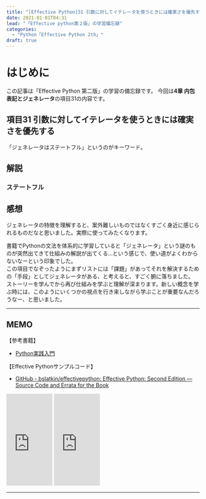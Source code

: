 ```yaml
---
title: "[Effective Python]31 引数に対してイテレータを使うときには確実さを優先する"
date: 2021-01-01T04:31
lead: "「Effective python第２版」の学習備忘録"
categories:
  - "Python「Effective Python 2th」"
draft: true
---
```


# はじめに
この記事は「Effective Python 第二版」の学習の備忘録です。
今回は**4章 内包表記とジェネレータ**の項目31の内容です。

## 項目31 引数に対してイテレータを使うときには確実さを優先する
「ジェネレータはステートフル」というのがキーワード。




## 解説

### ステートフル


<!--
## （３）用語の整理
シーケンス、イテレータ・イテラブル、ジェネレータ

-->
## 感想
ジェネレータの特徴を理解すると、案外難しいものではなくすごく身近に感じられるものだなと思いました。実際に使ってみたくなります。

書籍でPythonの文法を体系的に学習していると「ジェネレータ」という謎のものが突然出てきて仕組みの解説が出てくる…という感じで、使い道がよくわからないなーという印象でした。  
この項目でなぞったようにまずリストには「課題」があってそれを解決するための「手段」としてジェネレータがある、と考えると、すごく腑に落ちました。  
ストーリーを学んでから再び仕組みを学ぶと理解が深まります。新しい概念を学ぶ時には、このようにいくつかの視点を行き来しながら学ぶことが重要なんだろうなー、と思いました。

---
## MEMO
【参考書籍】
- [Python実践入門](https://www.amazon.co.jp/Python%E5%AE%9F%E8%B7%B5%E5%85%A5%E9%96%80-%E8%A8%80%E8%AA%9E%E3%81%AE%E5%8A%9B%E3%82%92%E5%BC%95%E3%81%8D%E5%87%BA%E3%81%97%E3%80%81%E9%96%8B%E7%99%BA%E5%8A%B9%E7%8E%87%E3%82%92%E9%AB%98%E3%82%81%E3%82%8B-WEB-PRESS-plus-ebook/dp/B0842JDVBZ)

【Effective Pythonサンプルコード】
- [GitHub - bslatkin/effectivepython: Effective Python: Second Edition — Source Code and Errata for the Book](https://github.com/bslatkin/effectivepython)

<iframe style="width:120px;height:240px;" marginwidth="0" marginheight="0" scrolling="no" frameborder="0" src="https://rcm-fe.amazon-adsystem.com/e/cm?ref=qf_sp_asin_til&t=massasquash08-22&m=amazon&o=9&p=8&l=as1&IS1=1&detail=1&asins=4873119170&linkId=b01ad363c615cc9408dfcc360b1a85de&bc1=ffffff&amp;lt1=_top&fc1=333333&lc1=0066c0&bg1=ffffff&f=ifr"></iframe>
  
<iframe style="width:120px;height:240px;" marginwidth="0" marginheight="0" scrolling="no" frameborder="0" src="https://rcm-fe.amazon-adsystem.com/e/cm?ref=qf_sp_asin_til&t=massasquash08-22&m=amazon&o=9&p=8&l=as1&IS1=1&detail=1&asins=B0842JDVBZ&linkId=25d949cbd1c5fb4187836e2a7ab30cb3&bc1=ffffff&amp;lt1=_top&fc1=333333&lc1=0066c0&bg1=ffffff&f=ifr"></iframe>

---